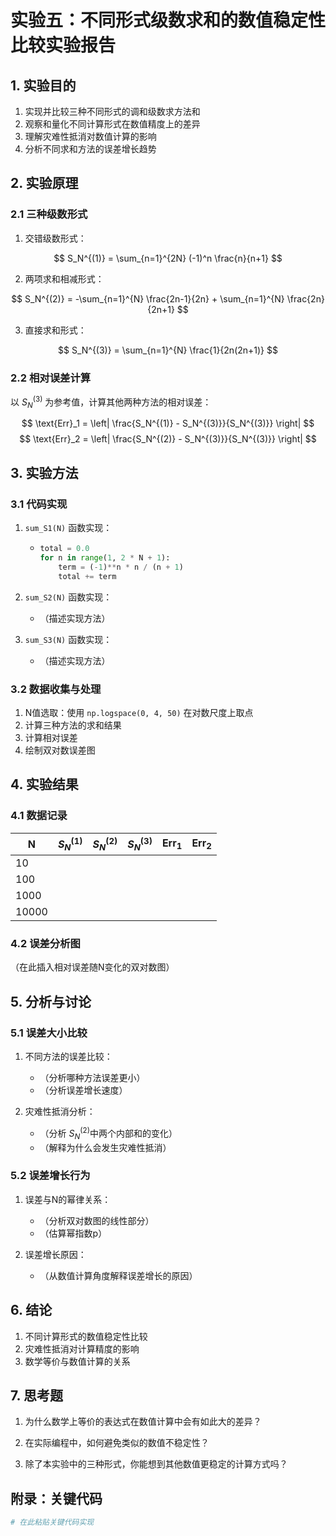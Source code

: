 # 实验五：不同形式级数求和的数值稳定性比较实验报告

## 1. 实验目的
1. 实现并比较三种不同形式的调和级数求方法和
2. 观察和量化不同计算形式在数值精度上的差异
3. 理解灾难性抵消对数值计算的影响
4. 分析不同求和方法的误差增长趋势

## 2. 实验原理
### 2.1 三种级数形式
1. 交错级数形式：

$$ S_N^{(1)} = \sum_{n=1}^{2N} (-1)^n \frac{n}{n+1} $$

2. 两项求和相减形式：

$$ S_N^{(2)} = -\sum_{n=1}^{N} \frac{2n-1}{2n} + \sum_{n=1}^{N} \frac{2n}{2n+1} $$

3. 直接求和形式：

$$ S_N^{(3)} = \sum_{n=1}^{N} \frac{1}{2n(2n+1)} $$

### 2.2 相对误差计算
以 $S_N^{(3)}$ 为参考值，计算其他两种方法的相对误差：

$$ \text{Err}_1 = \left| \frac{S_N^{(1)} - S_N^{(3)}}{S_N^{(3)}} \right| $$
$$ \text{Err}_2 = \left| \frac{S_N^{(2)} - S_N^{(3)}}{S_N^{(3)}} \right| $$

## 3. 实验方法
### 3.1 代码实现
1. `sum_S1(N)` 函数实现：
   - ```python
     total = 0.0
     for n in range(1, 2 * N + 1):
         term = (-1)**n * n / (n + 1)
         total += term
     ```

3. `sum_S2(N)` 函数实现：
   - （描述实现方法）

4. `sum_S3(N)` 函数实现：
   - （描述实现方法）

### 3.2 数据收集与处理
1. N值选取：使用 `np.logspace(0, 4, 50)` 在对数尺度上取点
2. 计算三种方法的求和结果
3. 计算相对误差
4. 绘制双对数误差图

## 4. 实验结果
### 4.1 数据记录
| N | $S_N^{(1)}$ | $S_N^{(2)}$ | $S_N^{(3)}$ | $\text{Err}_1$ | $\text{Err}_2$ |
|---|-------------|-------------|-------------|----------------|----------------|
| 10 |            |             |             |                |                |
| 100 |           |             |             |                |                |
| 1000 |          |             |             |                |                |
| 10000 |         |             |             |                |                |

### 4.2 误差分析图
（在此插入相对误差随N变化的双对数图）

## 5. 分析与讨论
### 5.1 误差大小比较
1. 不同方法的误差比较：
   - （分析哪种方法误差更小）
   - （分析误差增长速度）

2. 灾难性抵消分析：
   - （分析 $S_N^{(2)}$中两个内部和的变化）
   - （解释为什么会发生灾难性抵消）

### 5.2 误差增长行为
1. 误差与N的幂律关系：
   - （分析双对数图的线性部分）
   - （估算幂指数p）

2. 误差增长原因：
   - （从数值计算角度解释误差增长的原因）

## 6. 结论
1. 不同计算形式的数值稳定性比较
2. 灾难性抵消对计算精度的影响
3. 数学等价与数值计算的关系

## 7. 思考题
1. 为什么数学上等价的表达式在数值计算中会有如此大的差异？

2. 在实际编程中，如何避免类似的数值不稳定性？

3. 除了本实验中的三种形式，你能想到其他数值更稳定的计算方式吗？

## 附录：关键代码
```python
# 在此粘贴关键代码实现
```
